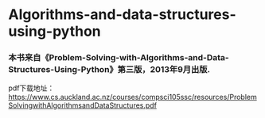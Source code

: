 # Algorithms-and-data-structures-using-python
### 本书来自《Problem-Solving-with-Algorithms-and-Data-Structures-Using-Python》第三版，2013年9月出版.
pdf下载地址：https://www.cs.auckland.ac.nz/courses/compsci105ssc/resources/ProblemSolvingwithAlgorithmsandDataStructures.pdf
